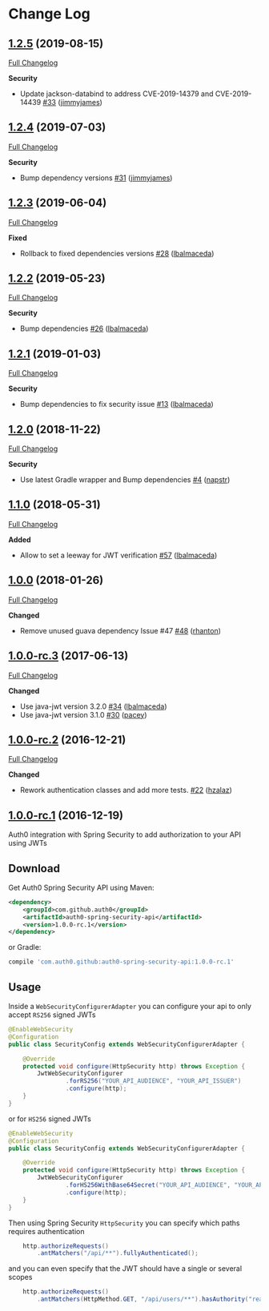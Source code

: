 # Change Log

## [1.2.5](https://github.com/auth0/auth0-spring-security-api/tree/1.2.5) (2019-08-15)
[Full Changelog](https://github.com/auth0/auth0-spring-security-api/compare/1.2.4...1.2.5)

**Security**
- Update jackson-databind to address CVE-2019-14379 and CVE-2019-14439 [\#33](https://github.com/auth0/auth0-spring-security-api/pull/33) ([jimmyjames](https://github.com/jimmyjames))

## [1.2.4](https://github.com/auth0/auth0-spring-security-api/tree/1.2.4) (2019-07-03)
[Full Changelog](https://github.com/auth0/auth0-spring-security-api/compare/1.2.3...1.2.4)

**Security**
- Bump dependency versions [\#31](https://github.com/auth0/auth0-spring-security-api/pull/31) ([jimmyjames](https://github.com/jimmyjames))

## [1.2.3](https://github.com/auth0/auth0-spring-security-api/tree/1.2.3) (2019-06-04)
[Full Changelog](https://github.com/auth0/auth0-spring-security-api/compare/1.2.2...1.2.3)

**Fixed**
- Rollback to fixed dependencies versions [\#28](https://github.com/auth0/auth0-spring-security-api/pull/28) ([lbalmaceda](https://github.com/lbalmaceda))

## [1.2.2](https://github.com/auth0/auth0-spring-security-api/tree/1.2.2) (2019-05-23)
[Full Changelog](https://github.com/auth0/auth0-spring-security-api/compare/1.2.1...1.2.2)

**Security**
- Bump dependencies [\#26](https://github.com/auth0/auth0-spring-security-api/pull/26) ([lbalmaceda](https://github.com/lbalmaceda))

## [1.2.1](https://github.com/auth0/auth0-spring-security-api/tree/1.2.1) (2019-01-03)
[Full Changelog](https://github.com/auth0/auth0-spring-security-api/compare/1.2.0...1.2.1)

**Security**
- Bump dependencies to fix security issue [\#13](https://github.com/auth0/auth0-spring-security-api/pull/13) ([lbalmaceda](https://github.com/lbalmaceda))

## [1.2.0](https://github.com/auth0/auth0-spring-security-api/tree/1.2.0) (2018-11-22)
[Full Changelog](https://github.com/auth0/auth0-spring-security-api/compare/1.1.0...1.2.0)

**Security**
- Use latest Gradle wrapper and Bump dependencies [\#4](https://github.com/auth0/auth0-spring-security-api/pull/4) ([napstr](https://github.com/napstr))

## [1.1.0](https://github.com/auth0/auth0-spring-security-api/tree/1.1.0) (2018-05-31)
[Full Changelog](https://github.com/auth0/auth0-spring-security-api/compare/1.0.0...1.1.0)

**Added**
- Allow to set a leeway for JWT verification [\#57](https://github.com/auth0/auth0-spring-security-api/pull/57) ([lbalmaceda](https://github.com/lbalmaceda))

## [1.0.0](https://github.com/auth0/auth0-spring-security-api/tree/1.0.0) (2018-01-26)
[Full Changelog](https://github.com/auth0/auth0-spring-security-api/compare/1.0.0-rc.3...1.0.0)

**Changed**
- Remove unused guava dependency Issue #47 [\#48](https://github.com/auth0/auth0-spring-security-api/pull/48) ([rhanton](https://github.com/rhanton))

## [1.0.0-rc.3](https://github.com/auth0/auth0-spring-security-api/tree/1.0.0-rc.3) (2017-06-13)
[Full Changelog](https://github.com/auth0/auth0-spring-security-api/compare/1.0.0-rc.2...1.0.0-rc.3)

**Changed**
- Use java-jwt version 3.2.0 [\#34](https://github.com/auth0/auth0-spring-security-api/pull/34) ([lbalmaceda](https://github.com/lbalmaceda))
- Use java-jwt version 3.1.0 [\#30](https://github.com/auth0/auth0-spring-security-api/pull/30) ([pacey](https://github.com/pacey))

## [1.0.0-rc.2](https://github.com/auth0/auth0-spring-security-api/tree/1.0.0-rc.2) (2016-12-21)
[Full Changelog](https://github.com/auth0/auth0-spring-security-api/compare/1.0.0-rc.1...1.0.0-rc.2)

**Changed**
- Rework authentication classes and add more tests. [\#22](https://github.com/auth0/auth0-spring-security-api/pull/22) ([hzalaz](https://github.com/hzalaz))

## [1.0.0-rc.1](https://github.com/auth0/java-jwt/tree/1.0.0-rc.1) (2016-12-19)

Auth0 integration with Spring Security to add authorization to your API using JWTs

## Download

Get Auth0 Spring Security API using Maven:

```xml
<dependency>
    <groupId>com.github.auth0</groupId>
    <artifactId>auth0-spring-security-api</artifactId>
    <version>1.0.0-rc.1</version>
</dependency>
```

or Gradle:

```gradle
compile 'com.auth0.github:auth0-spring-security-api:1.0.0-rc.1'
```

## Usage

Inside a `WebSecurityConfigurerAdapter` you can configure your api to only accept `RS256` signed JWTs

```java
@EnableWebSecurity
@Configuration
public class SecurityConfig extends WebSecurityConfigurerAdapter {

    @Override
    protected void configure(HttpSecurity http) throws Exception {
        JwtWebSecurityConfigurer
                .forRS256("YOUR_API_AUDIENCE", "YOUR_API_ISSUER")
                .configure(http);
    }
}
```

or for `HS256` signed JWTs

```java
@EnableWebSecurity
@Configuration
public class SecurityConfig extends WebSecurityConfigurerAdapter {

    @Override
    protected void configure(HttpSecurity http) throws Exception {
        JwtWebSecurityConfigurer
                .forHS256WithBase64Secret("YOUR_API_AUDIENCE", "YOUR_API_ISSUER", "YOUR_BASE_64_ENCODED_SECRET")
                .configure(http);
    }
}
```


Then using Spring Security `HttpSecurity` you can specify which paths requires authentication

```java
    http.authorizeRequests()
        .antMatchers("/api/**").fullyAuthenticated();
```

and you can even specify that the JWT should have a single or several scopes

```java
    http.authorizeRequests()
        .antMatchers(HttpMethod.GET, "/api/users/**").hasAuthority("read:users");
```
